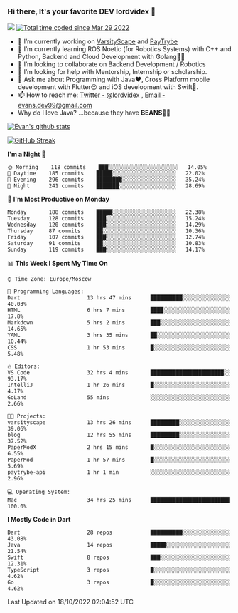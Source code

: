 ### Hi there, It's your favorite DEV lordvidex 👋
<img src="https://komarev.com/ghpvc/?username=lordvidex&label=Views&color=blue&style=plastic" /> <a href="https://wakatime.com/@0e56db35-d16b-410a-acc0-4085055304bf"><img src="https://wakatime.com/badge/user/0e56db35-d16b-410a-acc0-4085055304bf.svg" alt="Total time coded since Mar 29 2022" /></a>

- 🔭 I’m currently working on [VarsityScape](https://varsityscape.com) and [PayTrybe](https://www.paytrybe.com)
- 🌱 I’m currently learning ROS Noetic (for Robotics Systems) with C++ and Python, Backend and Cloud Development with Golang🧙🏼
- 👯 I’m looking to collaborate on Backend Development / Robotics
- 🤔 I’m looking for help with Mentorship, Internship or scholarship.
- 💬 Ask me about Programming with Java❤️, Cross Platform mobile development with Flutter😍 and iOS development with Swift🚀.
- 📫 How to reach me: [Twitter - @lordvidex](https://twitter.com/lordvidex) , [Email - evans.dev99@gmail.com](mailto:evans.dev99@gmail.com?body=Hello%20Evans,)
- Why do I love Java? ...because they have **BEANS**🤤😋

<div>
<!-- <a href="https://github.com/lordvidex">
  <img src="https://github-readme-stats.vercel.app/api/top-langs/?username=lordvidex&theme=light" />
</a>    -->
<!-- [![Top Langs](https://github-readme-stats.vercel.app/api/top-langs/?username=lordvidex)](https://github.com/lordvidex/)  -->
<a href="https://github.com/lordvidex">
 <img src="https://github-readme-stats.vercel.app/api?username=lordvidex&show_icons=true&theme=light&line_height=27" alt="Evan's github stats"/>
</a>
</div>

[![GitHub Streak](https://github-readme-streak-stats.herokuapp.com?user=lordvidex&theme=github-dark&hide_border=true)](https://git.io/streak-stats)

<!--
  <a href="https://github.com/iampawan/FlutterExampleApps">
    <img align="center" src="https://github-readme-stats.vercel.app/api/pin/?username=iampawan&repo=FlutterExampleApps&theme=light" />

  </a>
  <a href="https://github.com/iampawan/VelocityX">
   <img align="center" src="https://github-readme-stats.vercel.app/api/pin/?username=iampawan&repo=VelocityX&theme=light" />
  </a>
-->
<!--START_SECTION:waka-->
**I'm a Night 🦉** 

```text
🌞 Morning    118 commits    ███░░░░░░░░░░░░░░░░░░░░░░   14.05% 
🌆 Daytime    185 commits    █████░░░░░░░░░░░░░░░░░░░░   22.02% 
🌃 Evening    296 commits    ████████░░░░░░░░░░░░░░░░░   35.24% 
🌙 Night      241 commits    ███████░░░░░░░░░░░░░░░░░░   28.69%

```
📅 **I'm Most Productive on Monday** 

```text
Monday       188 commits    █████░░░░░░░░░░░░░░░░░░░░   22.38% 
Tuesday      128 commits    ███░░░░░░░░░░░░░░░░░░░░░░   15.24% 
Wednesday    120 commits    ███░░░░░░░░░░░░░░░░░░░░░░   14.29% 
Thursday     87 commits     ██░░░░░░░░░░░░░░░░░░░░░░░   10.36% 
Friday       107 commits    ███░░░░░░░░░░░░░░░░░░░░░░   12.74% 
Saturday     91 commits     ██░░░░░░░░░░░░░░░░░░░░░░░   10.83% 
Sunday       119 commits    ███░░░░░░░░░░░░░░░░░░░░░░   14.17%

```


📊 **This Week I Spent My Time On** 

```text
⌚︎ Time Zone: Europe/Moscow

💬 Programming Languages: 
Dart                     13 hrs 47 mins      ██████████░░░░░░░░░░░░░░░   40.03% 
HTML                     6 hrs 7 mins        ████░░░░░░░░░░░░░░░░░░░░░   17.8% 
Markdown                 5 hrs 2 mins        ███░░░░░░░░░░░░░░░░░░░░░░   14.65% 
YAML                     3 hrs 35 mins       ██░░░░░░░░░░░░░░░░░░░░░░░   10.44% 
CSS                      1 hr 53 mins        █░░░░░░░░░░░░░░░░░░░░░░░░   5.48%

🔥 Editors: 
VS Code                  32 hrs 4 mins       ███████████████████████░░   93.17% 
IntelliJ                 1 hr 26 mins        █░░░░░░░░░░░░░░░░░░░░░░░░   4.17% 
GoLand                   55 mins             ░░░░░░░░░░░░░░░░░░░░░░░░░   2.66%

🐱‍💻 Projects: 
varsityscape             13 hrs 26 mins      █████████░░░░░░░░░░░░░░░░   39.06% 
blog                     12 hrs 55 mins      █████████░░░░░░░░░░░░░░░░   37.52% 
PaperModX                2 hrs 15 mins       █░░░░░░░░░░░░░░░░░░░░░░░░   6.55% 
PaperMod                 1 hr 57 mins        █░░░░░░░░░░░░░░░░░░░░░░░░   5.69% 
paytrybe-api             1 hr 1 min          ░░░░░░░░░░░░░░░░░░░░░░░░░   2.96%

💻 Operating System: 
Mac                      34 hrs 25 mins      █████████████████████████   100.0%

```

**I Mostly Code in Dart** 

```text
Dart                     28 repos            ██████████░░░░░░░░░░░░░░░   43.08% 
Java                     14 repos            █████░░░░░░░░░░░░░░░░░░░░   21.54% 
Swift                    8 repos             ███░░░░░░░░░░░░░░░░░░░░░░   12.31% 
TypeScript               3 repos             █░░░░░░░░░░░░░░░░░░░░░░░░   4.62% 
Go                       3 repos             █░░░░░░░░░░░░░░░░░░░░░░░░   4.62%

```



 Last Updated on 18/10/2022 02:04:52 UTC
<!--END_SECTION:waka-->
